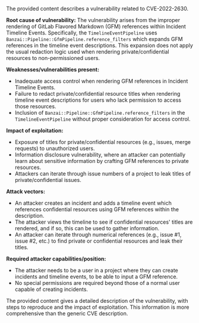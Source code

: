 The provided content describes a vulnerability related to CVE-2022-2630.

**Root cause of vulnerability:**
The vulnerability arises from the improper rendering of GitLab Flavored Markdown (GFM) references within Incident Timeline Events. Specifically, the `TimelineEventPipeline` uses `Banzai::Pipeline::GfmPipeline.reference_filters` which expands GFM references in the timeline event descriptions. This expansion does not apply the usual redaction logic used when rendering private/confidential resources to non-permissioned users.

**Weaknesses/vulnerabilities present:**
- Inadequate access control when rendering GFM references in Incident Timeline Events.
- Failure to redact private/confidential resource titles when rendering timeline event descriptions for users who lack permission to access those resources.
- Inclusion of `Banzai::Pipeline::GfmPipeline.reference_filters` in the `TimelineEventPipeline` without proper consideration for access control.

**Impact of exploitation:**
- Exposure of titles for private/confidential resources (e.g., issues, merge requests) to unauthorized users.
- Information disclosure vulnerability, where an attacker can potentially learn about sensitive information by crafting GFM references to private resources.
- Attackers can iterate through issue numbers of a project to leak titles of private/confidential issues.

**Attack vectors:**
- An attacker creates an incident and adds a timeline event which references confidential resources using GFM references within the description.
- The attacker views the timeline to see if confidential resources' titles are rendered, and if so, this can be used to gather information.
- An attacker can iterate through numerical references (e.g., issue #1, issue #2, etc.) to find private or confidential resources and leak their titles.

**Required attacker capabilities/position:**
- The attacker needs to be a user in a project where they can create incidents and timeline events, to be able to input a GFM reference.
- No special permissions are required beyond those of a normal user capable of creating incidents.

The provided content gives a detailed description of the vulnerability, with steps to reproduce and the impact of exploitation. This information is more comprehensive than the generic CVE description.